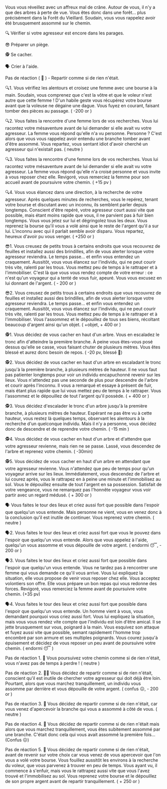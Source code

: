 Vous vous réveillez avec un affreux mal de crâne. Autour de vous, il n'y a que des arbres à perte de vue. Vous êtes donc dans une forêt... plus précisément dans la Forêt du Vieillard. Soudain, vous vous rappelez avoir été brusquement assommé sur le chemin.

🔍 Vérifier si votre agresseur est encore dans les parages.

😎 Préparer un piège.

🕵️ Se cacher.

🗣️ Crier à l'aide.

Pas de réaction ( 🚶 ) - Repartir comme si de rien n'était.


🔍1.
Vous vérifiez les alentours et croisez une femme avec une bourse à la main. Soudain, vous comprenez que c'est la vôtre et que le voleur n'est autre que cette femme ! D'un habile geste vous récupérez votre bourse avant que la voleuse ne dégaine une dague. Vous fuyez en courant, faisant tomber des pièces au passage. 
( -200 or )

🔍2.
Vous faites la rencontre d'une femme lors de vos recherches. Vous lui racontez votre mésaventure avant de lui demander si elle avait vu votre agresseur. La femme vous répond qu'elle n'a vu personne. Personne ? C'est alors que vous vous rappelez avoir entendu une branche tomber avant d'être assommé. Vous repartez, vous sentant idiot d'avoir cherché un agresseur qui n'existait pas.
( neutre )

🔍3.
Vous faites la rencontre d'une femme lors de vos recherches. Vous lui racontez votre mésaventure avant de lui demander si elle avait vu votre agresseur. La femme vous répond qu'elle n'a croisé personne et vous invite à vous reposer chez elle. Revigoré, vous remerciez la femme pour son accueil avant de poursuivre votre chemin. 
( +15 pv )

🔍4.
Vous vous élancez dans une direction, à la recherche de votre agresseur. Après quelques minutes de recherches, vous le repérez, tenant votre bourse et discutant avec un inconnu, ils semblent parler depuis longtemps. Conscient d'être repéré, votre agresseur court aussi vite que possible, mais étant moins rapide que vous, il ne parvient pas à fuir bien longtemps. Vous vous jetez sur lui et dégringolez tous les deux. Vous reprenez la bourse qu'il vous a volé ainsi que le reste de l'argent qu'il a sur lui. L'inconnu avec qui il parlait semble avoir disparu. Vous repartez, heureux d'avoir pu vous venger.
( +250 or )



😎1.
Vous creusez de petits trous à certains endroits que vous recouvrez de feuilles et installez aussi des brindilles, afin de vous alerter lorsque votre agresseur reviendra. Le temps passe... et enfin vous entendez un craquement. Aussitôt, vous vous élancez sur l'individu, qui ne peut courir très vite, ralenti par les trous. Vous mettez peu de temps à le rattraper et à l'immobiliser. C'est là que vous vous rendez compte de votre erreur : ce n'est qu'un voyageur qui a tenté de vous fuir, apeuré. Vous vous excusez en lui donnant de l'argent.
( - 200 or )

😎2.
Vous creusez de petits trous à certains endroits que vous recouvrez de feuilles et installez aussi des brindilles, afin de vous alerter lorsque votre agresseur reviendra. Le temps passe... et enfin vous entendez un craquement. Aussitôt, vous vous élancez sur l'individu, qui ne peut courir très vite, ralenti par les trous. Vous mettez peu de temps à le rattraper et à l'immobiliser. Vous l'assommez et le dépouillez de tous ses biens, récoltant beaucoup d'argent ainsi qu'un objet.
( +objet, + 400 or )


🕵️1.
Vous décidez de vous cacher en haut d'un arbre. Vous en escaladez le tronc afin d'atteindre la première branche. À peine vous êtes-vous posé dessus qu'elle se casse, vous faisant chuter de plusieurs mètres. Vous êtes blessé et aurez donc besoin de repos. 
( -20 pv, blessé 🤕)

🕵️2.
Vous décidez de vous cacher en haut d'un arbre en escaladant le tronc jusqu'à la première branche, à plusieurs mètres de hauteur. Il ne vous faut pas patienter longtemps pour voir un individu encapuchonné revenir sur les lieux. Vous n'attendez pas une seconde de plus pour descendre de l'arbre et courir après l'inconnu. Il vous a remarqué et essaye à présent de fuir, mais étant plus rapide que lui vous mettez peu de temps à le rattraper. Vous l'assommez et le dépouillez de tout l'argent qu'il possède.
( + 400 or )

🕵️3.
Vous décidez d'escalader le tronc d'un arbre jusqu'à la première branche, à plusieurs mètres de hauteur. Espérant ne pas être vu à cette hauteur, vous restez là quelques temps, observant les alentours à la recherche d'un quelconque individu. Mais il n'y a personne, vous décidez donc de descendre et de reprendre votre chemin.
( -15 min )

🕵️4.
Vous décidez de vous cacher en haut d'un arbre et d'attendre que votre agresseur revienne, mais rien ne se passe. Lassé, vous descendez de l'arbre et reprenez votre chemin.
( -30min)

🕵️5.
Vous décidez de vous cacher en haut d'un arbre en attendant que votre agresseur revienne. Vous n'attendez que peu de temps pour qu'un voyageur arrive sur les lieux. Immédiatement, vous descendez de l'arbre et lui courez après, vous le rattrapez en à peine une minute et l'immobilisez au sol. Vous le dépouillez ensuite de tout l'argent en sa possession. Satisfait de votre vengeance, vous ne remarquez pas l'honnête voyageur vous voir partir avec un regard médusé.
( + 300 or )

🗣️
Vous faites le tour des lieux et criez aussi fort que possible dans l'espoir que quelqu'un vous entende. Mais personne ne vient, vous en venez donc à la conclusion qu'il est inutile de continuer. Vous reprenez votre chemin. 
( neutre )

🗣️2.
Vous faites le tour des lieux et criez aussi fort que vous le pouvez dans l'espoir que quelqu'un vous entende. Alors que vous appelez à l'aide, quelqu'un vous assomme et vous dépouille de votre argent.
( endormi 😴, - 200 or )

🗣️3.
Vous faites le tour des lieux et criez aussi fort que possible dans l'espoir que quelqu'un vous entende. Vous ne tardez pas à rencontrer une femme qui vous demande ce qu'il vous arrive. Vous lui expliquez la situation, elle vous propose de venir vous reposer chez elle. Vous acceptez volontiers son offre. Elle vous prépare un bon repas qui vous redonne des forces. Revigoré, vous remerciez la femme avant de poursuivre votre chemin.
(+35 pv)

🗣️4.
Vous faites le tour des lieux et criez aussi fort que possible dans l'espoir que quelqu'un vous entende. Un homme vient à vous, vous demandant pourquoi vous criez aussi fort. Vous lui expliquez la situation, mais vous vous rendez vite compte que l'individu est loin d'être amical. Il se jette brusquement sur vous, poignard à la main. Vous esquivez son attaque et fuyez aussi vite que possible, semant rapidement l'homme trop encombré par son armure et ses multiples poignards. Vous courez jusqu'à épuisement et décidez de vous reposer un peu avant de poursuivre votre chemin.
( endormi 😴 )

Pas de réaction 1.
🚶 Vous poursuivez votre chemin comme si de rien n'était, vous n'avez pas de temps à perdre !
( neutre )

Pas de réaction 2.
😵‍💫 Vous décidez de repartir comme si de rien n'était, conscient qu'il est inutile de chercher votre agresseur qui doit déjà être loin. Pourtant, alors que vous marchez tranquillement, un individu vous assomme par derrière et vous dépouille de votre argent.
( confus 😖, - 200 or )

Pas de réaction 3.
🌿 Vous décidez de repartir comme si de rien n'était, car vous venez d'apercevoir la branche qui vous a assommé à côté de vous.
( neutre )

Pas de réaction 4.
🌿 Vous décidez de repartir comme si de rien n'était mais alors que vous marchez tranquillement, vous êtes subitement assommé par une branche. C'était donc cela qui vous avait assommé la première fois...
(Confus 😖)

Pas de réaction 5.
💸 Vous décidez de repartir comme si de rien n'était, avant de revenir sur votre choix car vous venez de vous apercevoir que l'on vous a volé votre bourse. Vous fouillez aussitôt les environs à la recherche du voleur, que vous parvenez à trouver en peu de temps. Vous ayant vu, il commence à s'enfuir, mais vous le rattrapez aussi vite que vous l'avez trouvé et l'immobilisez au sol. Vous reprenez votre bourse et le dépouillez de son propre argent avant de repartir tranquillement.
( + 250 or )
